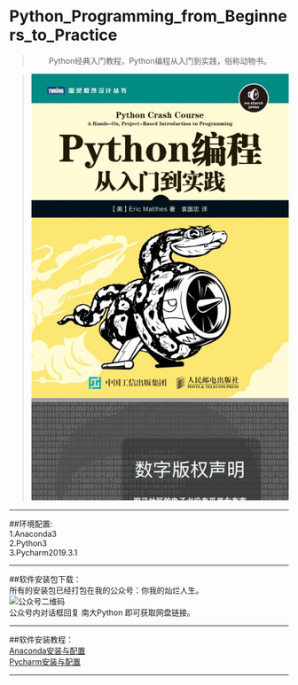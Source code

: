 # Python_Programming_from_Beginners_to_Practice
><center>Python经典入门教程，Python编程从入门到实践，俗称动物书。</center>   

>![动物书](https://github.com/wscffaa/Python_Programming_from_Beginners_to_Practice/blob/master/Python%E6%95%99%E7%A8%8B.jpg)
***********************************
##环境配置:  
     1.Anaconda3  
     2.Python3  
     3.Pycharm2019.3.1  
*****
##软件安装包下载：  
所有的安装包已经打包在我的公众号：你我的灿烂人生。  
![公众号二维码](https://github.com/wscffaa/Python_Programming_from_Beginners_to_Practice/blob/master/%E4%BA%8C%E7%BB%B4%E7%A0%81.jpg)<br>
公众号内对话框回复 南大Python 即可获取网盘链接。  
****
##软件安装教程：  
  [Anaconda安装与配置](https://mp.weixin.qq.com/s?__biz=MzUzMTQ5MzQ4OQ==&mid=2247483681&idx=1&sn=86ed66d43ea863b1ea45df6e36210336&chksm=fa40e63fcd376f2951feb1fe637a5949d3dfa7baa2543ff8306bce20fc04938a90b01ee7db6d&token=544752196&lang=zh_CN#rd)    
  [Pycharm安装与配置](https://mp.weixin.qq.com/s/U4L7xO2-FFGuTQVKbwsSUQ)  
****   